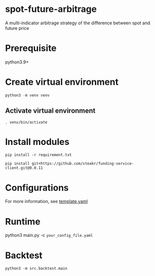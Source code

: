 # spot-future-arbitrage
A multi-indicator arbitrage strategy of the difference between spot and future price

# Prerequisite
python3.9+

# Create virtual environment
```python
python3 -m venv venv
```

## Activate virtual environment
```
. venv/bin/activate
```

# Install modules

```
pip install -r requirement.txt
```

```
pip install git+https://github.com/steakr/funding-service-client.git@0.0.11
```

# Configurations
For more information, see [template.yaml](template.yaml)

# Runtime
python3 main.py -c `your_config_file.yaml`

# Backtest

```
python3 -m src.backtest.main
```
